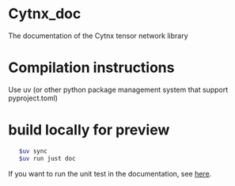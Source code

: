 # Cytnx_doc
The documentation of the Cytnx tensor network library


# Compilation instructions
Use uv (or other python package management system that support pyproject.toml)


# build locally for preview
```bash
   $uv sync
   $uv run just doc
```


If you want to run the unit test in the documentation, see [here](./tests/README.md).
